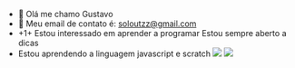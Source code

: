 - 👋 Olá me chamo Gustavo
- 👀 Meu email de contato é: soloutzz@gmail.com
- +1+ Estou interessado em aprender a programar
Estou sempre aberto a dicas
- Estou aprendendo a linguagem javascript e scratch
![](https://img.shields.io/badge/Scratch-4D97FF?style=for-the-badge&logo=Scratch&logoColor=white)
![](https://img.shields.io/badge/JavaScript-323330?style=for-the-badge&logo=javascript&logoColor=F7DF1E)
